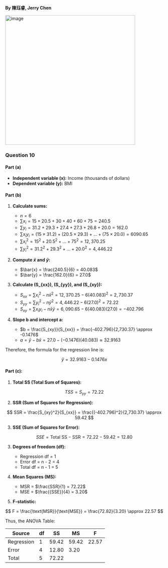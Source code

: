 **By 陳珏睿, Jerry Chen**

<img width="414" alt="image" src="https://github.com/user-attachments/assets/0c897d9d-4808-441b-96f1-c48047823441" />

### Question 10
#### Part (a)
- **Independent variable (x):** Income (thousands of dollars)  
- **Dependent variable (y):** BMI  

#### Part (b) 
1. **Calculate sums:**  
   - $n = 6$  
   - $\sum x_i = 15 + 20.5 + 30 + 40 + 60 + 75 = 240.5$  
   - $\sum y_i = 31.2 + 29.3 + 27.4 + 27.3 + 26.8 + 20.0 = 162.0$ 
   - $\sum x_i y_i = (15 \times 31.2) + (20.5 \times 29.3) + \dots + (75 \times 20.0) = 6090.65$  
   - $\sum x_i^2 = 15^2 + 20.5^2 + \dots + 75^2 = 12,370.25$  
   - $\sum y_i^2 = 31.2^2 + 29.3^2 + \dots + 20.0^2 = 4,446.22$  

2. **Compute $\bar{x}$ and $\bar{y}$:**  
   - $\bar{x} = \frac{240.5}{6} = 40.083$  
   - $\bar{y} = \frac{162.0}{6} = 27.0$  

3. **Calculate \(S_{xx}\), \(S_{yy}\), and \(S_{xy}\):**  
   - $S_{xx} = \sum x_i^2 - n\bar{x}^2 = 12,370.25 - 6(40.083)^2 = 2,730.37$  
   - $S_{yy} = \sum y_i^2 - n\bar{y}^2 = 4,446.22 - 6(27.0)^2 = 72.22$
   - $S_{xy} = \sum x_i y_i - n\bar{x}\bar{y} = 6,090.65 - 6(40.083)(27.0) = -402.796$  

4. **Slope b and intercept a:**  
   - $b = \frac{S_{xy}}{S_{xx}} = \frac{-402.796}{2,730.37} \approx -0.1476$  
   - $a = \bar{y} - b\bar{x} = 27.0 - (-0.1476)(40.083) \approx 32.9163$

Therefore, the formula for the regression line is:

$$
\hat{y} = 32.9163 - 0.1476x
$$  

#### Part (c):  
1. **Total SS (Total Sum of Squares):**  

$$
TSS = S_{yy} = 72.22
$$  

2. **SSR (Sum of Squares for Regression):**  

$$
SSR = \frac{S_{xy}^2}{S_{xx}} = \frac{(-402.796)^2}{2,730.37} \approx 59.42
$$  

3. **SSE (Sum of Squares for Error):**  

$$
SSE = \text{Total SS} - \text{SSR} = 72.22 - 59.42 = 12.80
$$  

3. **Degrees of freedom (df):**  
   - Regression df = 1  
   - Error df = n - 2 = 4  
   - Total df = n - 1 = 5  

4. **Mean Squares (MS):**  
   - MSR = $\frac{SSR}{1} = 72.22$  
   - MSE = $\frac{{SSE}}{4} = 3.20$  

5. **F-statistic:**  

$$
F = \frac{\text{MSR}}{\text{MSE}} = \frac{72.82}{3.20} \approx 22.57
$$  

Thus, the ANOVA Table:  

| Source       | df  | SS     | MS     | F      |
|--------------|-----|--------|--------|--------|
| Regression   | 1   | 59.42  | 59.42  | 22.57   |
| Error        | 4   | 12.80  | 3.20   |        |
| Total    | 5   | 72.22 |        |        |

 
